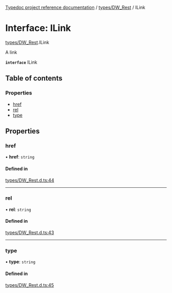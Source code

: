 [Typedoc project reference documentation](../README.md) / [types/DW_Rest](../modules/types_dw_rest.md) / ILink

# Interface: ILink

[types/DW_Rest](../modules/types_dw_rest.md).ILink

A link

**`interface`** ILink

## Table of contents

### Properties

- [href](types_dw_rest.ilink.md#href)
- [rel](types_dw_rest.ilink.md#rel)
- [type](types_dw_rest.ilink.md#type)

## Properties

### href

• **href**: `string`

#### Defined in

[types/DW_Rest.d.ts:44](https://github.com/DocuWare/REST-Sample-TS/blob/828b3d4/src/types/DW_Rest.d.ts#L44)

___

### rel

• **rel**: `string`

#### Defined in

[types/DW_Rest.d.ts:43](https://github.com/DocuWare/REST-Sample-TS/blob/828b3d4/src/types/DW_Rest.d.ts#L43)

___

### type

• **type**: `string`

#### Defined in

[types/DW_Rest.d.ts:45](https://github.com/DocuWare/REST-Sample-TS/blob/828b3d4/src/types/DW_Rest.d.ts#L45)
